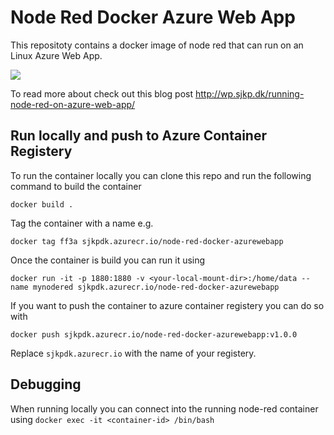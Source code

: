 # Node Red Docker Azure Web App

This repositoty contains a docker image of node red that can run on an Linux Azure Web App. 

<a href="https://portal.azure.com/#create/Microsoft.Template/uri/https%3A%2F%2Fraw.githubusercontent.com%2FRubensOliveira97%2Fnode-red%2Fdocker%2Fazuredeploy.json" target="_blank"><img src="http://azuredeploy.net/deploybutton.png"/></a>

To read more about check out this blog post http://wp.sjkp.dk/running-node-red-on-azure-web-app/

## Run locally and push to Azure Container Registery

To run the container locally you can clone this repo and run the following command to build the container

`docker build . `

Tag the container with a name e.g. 

`docker tag ff3a sjkpdk.azurecr.io/node-red-docker-azurewebapp`

Once the container is build you can run it using 


`docker run -it -p 1880:1880 -v <your-local-mount-dir>:/home/data --name mynodered sjkpdk.azurecr.io/node-red-docker-azurewebapp`


If you want to push the container to azure container registery you can do so with 

`docker push sjkpdk.azurecr.io/node-red-docker-azurewebapp:v1.0.0`

Replace `sjkpdk.azurecr.io` with the name of your registery. 


## Debugging
When running locally you can connect into the running node-red container using
`docker exec -it <container-id> /bin/bash`


